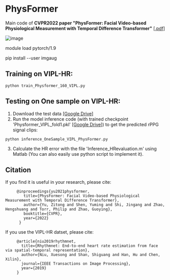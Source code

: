 # PhysFormer
Main code of **CVPR2022 paper "PhysFormer: Facial Video-based Physiological Measurement with Temporal Difference Transformer"**    [[.pdf]](https://arxiv.org/pdf/2111.12082.pdf)   

![image](https://github.com/ZitongYu/PhysFormer/blob/main/framework.png)  

module load pytorch/1.9

pip install --user imgaug

Training on VIPL-HR:
-----

```
python train_Physformer_160_VIPL.py
```

Testing on One sample on VIPL-HR:
----
1. Download the test data [[Google Drive]](https://drive.google.com/file/d/1n1TpMQfU-OkZdJglEJyFp-vGo9JXbgsT/view?usp=sharing)   
2. Run the model inference code (with trained checkpoint 'Physformer_VIPL_fold1.pkl' [[Google Drive]](https://drive.google.com/file/d/1jBSbM88fA-beaoVi8ILFyL0SvVVMA9c9/view?usp=sharing)) to get the predicted rPPG signal clips:
```
python inference_OneSample_VIPL_PhysFormer.py
```
3. Calculate the HR error with the file 'Inference_HRevaluation.m' using Matlab (You can also easily use python script to implement it). 


Citation
------- 
If you find it is useful in your research, please cite:  
         
         @inproceedings{yu2021physformer,
            title={PhysFormer: Facial Video-based Physiological Measurement with Temporal Difference Transformer},
            author={Yu, Zitong and Shen, Yuming and Shi, Jingang and Zhao, Hengshuang and Torr, Philip and Zhao, Guoying},
            booktitle={CVPR},
            year={2022}
          }

If you use the VIPL-HR datset, please cite:  
         
         @article{niu2019rhythmnet,
           title={Rhythmnet: End-to-end heart rate estimation from face via spatial-temporal representation},
           author={Niu, Xuesong and Shan, Shiguang and Han, Hu and Chen, Xilin},
           journal={IEEE Transactions on Image Processing},
           year={2019}
         }

